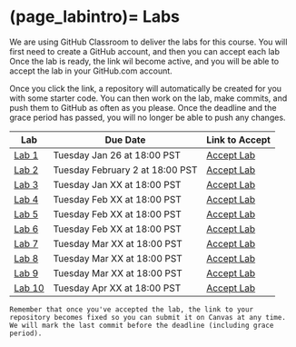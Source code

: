 (page_labintro)=
Labs
=======================

We are using GitHub Classroom to deliver the labs for this course.
You will first need to create a GitHub account, and then you can accept each lab
Once the lab is ready, the link wil become active, and you will be able to accept the lab in your GitHub.com account.

Once you click the link, a repository will automatically be created for you with some starter code.
You can then work on the lab, make commits, and push them to GitHub as often as you please. 
Once the deadline and the grace period has passed, you will no longer be able to push any changes.

| Lab                     | Due Date                      | Link to Accept                                        |
|-------------------------|-------------------------------|-------------------------------------------------------|
| [Lab 1](week01/lab.md)  | Tuesday Jan 26 at 18:00 PST | [Accept Lab](https://classroom.github.com/a/6T444r1F) |
| [Lab 2](week02/lab.md)  | Tuesday February 2 at 18:00 PST | [Accept Lab](https://classroom.github.com/a/KALHiWyg)                                        |
| [Lab 3](week99/lab.md)  | Tuesday Jan XX at 18:00 PST | [Accept Lab]()                                        |
| [Lab 4](week99/lab.md)  | Tuesday Feb XX at 18:00 PST | [Accept Lab]()                                        |
| [Lab 5](week99/lab.md)  | Tuesday Feb XX at 18:00 PST | [Accept Lab]()                                        |
| [Lab 6](week99/lab.md)  | Tuesday Feb XX at 18:00 PST | [Accept Lab]()                                        |
| [Lab 7](week99/lab.md)  | Tuesday Mar XX at 18:00 PST | [Accept Lab]()                                        |
| [Lab 8](week99/lab.md)  | Tuesday Mar XX at 18:00 PST | [Accept Lab]()                                        |
| [Lab 9](week99/lab.md)  | Tuesday Mar XX at 18:00 PST | [Accept Lab]()                                        |
| [Lab 10](week99/lab.md) | Tuesday Apr XX at 18:00 PST | [Accept Lab]()                                        |

```{tip}
Remember that once you've accepted the lab, the link to your repository becomes fixed so you can submit it on Canvas at any time. We will mark the last commit before the deadline (including grace period).
```